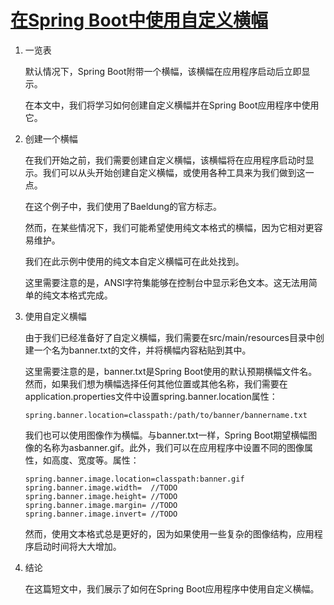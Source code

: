 # [在Spring Boot中使用自定义横幅](https://www.baeldung.com/spring-boot-custom-banners)

1. 一览表

    默认情况下，Spring Boot附带一个横幅，该横幅在应用程序启动后立即显示。

    在本文中，我们将学习如何创建自定义横幅并在Spring Boot应用程序中使用它。

2. 创建一个横幅

    在我们开始之前，我们需要创建自定义横幅，该横幅将在应用程序启动时显示。我们可以从头开始创建自定义横幅，或使用各种工具来为我们做到这一点。

    在这个例子中，我们使用了Baeldung的官方标志。

    然而，在某些情况下，我们可能希望使用纯文本格式的横幅，因为它相对更容易维护。

    我们在此示例中使用的纯文本自定义横幅可在此处找到。

    这里需要注意的是，ANSI字符集能够在控制台中显示彩色文本。这无法用简单的纯文本格式完成。

3. 使用自定义横幅

    由于我们已经准备好了自定义横幅，我们需要在src/main/resources目录中创建一个名为banner.txt的文件，并将横幅内容粘贴到其中。

    这里需要注意的是，banner.txt是Spring Boot使用的默认预期横幅文件名。然而，如果我们想为横幅选择任何其他位置或其他名称，我们需要在application.properties文件中设置spring.banner.location属性：

    `spring.banner.location=classpath:/path/to/banner/bannername.txt`

    我们也可以使用图像作为横幅。与banner.txt一样，Spring Boot期望横幅图像的名称为asbanner.gif。此外，我们可以在应用程序中设置不同的图像属性，如高度、宽度等。属性：

    ```properties
    spring.banner.image.location=classpath:banner.gif
    spring.banner.image.width=  //TODO
    spring.banner.image.height= //TODO
    spring.banner.image.margin= //TODO
    spring.banner.image.invert= //TODO
    ```

    然而，使用文本格式总是更好的，因为如果使用一些复杂的图像结构，应用程序启动时间将大大增加。

4. 结论

    在这篇短文中，我们展示了如何在Spring Boot应用程序中使用自定义横幅。
